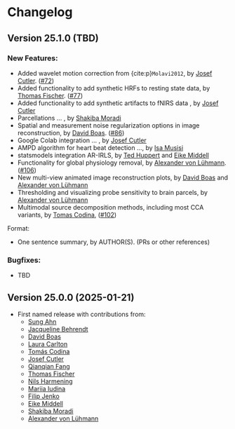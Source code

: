 # Changelog

## Version 25.1.0 (TBD)

### New Features:

- Added wavelet motion correction from {cite:p}`Molavi2012`, by [Josef Cutler](https://github.com/jccutler). ([#72](https://github.com/ibs-lab/cedalion/pull/72))
- Added functionality to add synthetic HRFs to resting state data, 
  by [Thomas Fischer](https://github.com/thomasfischer11). ([#77](https://github.com/ibs-lab/cedalion/pull/77))
- Added functionality to add synthetic artifacts to fNIRS data , by [Josef Cutler](https://github.com/jccutler) 
- Parcellations ... , by [Shakiba Moradi](https://github.com/shakiba93)
- Spatial and measurement noise regularization options in image reconstruction,  by [David Boas](https://github.com/dboas). ([#86](https://github.com/ibs-lab/cedalion/pull/86))
- Google Colab integration ... , by [Josef Cutler](https://github.com/jccutler)
- AMPD algorithm for heart beat detection ..., by [Isa Musisi](https://github.com/isamusisi)
- statsmodels integration AR-IRLS, by [Ted Huppert](https://github.com/huppertt) and [Eike Middell](https://github.com/emiddell)
- Functionality for global physiology removal, by [Alexander von Lühmann](https://github.com/avolu). ([#106](https://github.com/ibs-lab/cedalion/pull/106))
- New multi-view animated image reconstruction plots, by [David Boas](https://github.com/dboas) and [Alexander von Lühmann](https://github.com/avolu)
- Thresholding and visualizing probe sensitivity to brain parcels, by [Alexander von Lühmann](https://github.com/avolu)
- Multimodal source decomposition methods, including most CCA variants, by [Tomas Codina](https://github.com/TCodina), ([#102](https://github.com/ibs-lab/cedalion/pull/102))

Format:
- One sentence summary, by AUTHOR(S). (PRs or other references)

### Bugfixes:
- TBD

## Version 25.0.0 (2025-01-21)

- First named release with contributions from:
    - [Sung Ahn](https://github.com/ahns97)
    - [Jacqueline Behrendt](https://github.com/jackybehrendt12)
    - [David Boas](https://github.com/dboas)
    - [Laura Carlton](https://github.com/lauracarlton)
    - [Tomás Codina](https://github.com/TCodina)
    - [Josef Cutler](https://github.com/jccutler)
    - [Qianqian Fang](https://github.com/fangq)
    - [Thomas Fischer](https://github.com/thomasfischer11)
    - [Nils Harmening](https://github.com/harmening)
    - [Mariia Iudina](https://github.com/mashayu)
    - [Filip Jenko](https://github.com/FilipJenko)
    - [Eike Middell](https://github.com/emiddell)
    - [Shakiba Moradi](https://github.com/shakiba93)
    - [Alexander von Lühmann](https://github.com/avolu)
    
    
    
    
    
    
    
    
    
    
    
